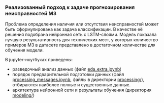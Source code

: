 ### Реализованный подход к задаче прогнозирования неисправностей M3 
Проблема определения наличия или отсутствия неисправностей может быть сформулирована как задача классификации. В качестве её решения подобрана нейронная сеть с LSTM-слоями. Модель показала лучшую результативность для технических мест, у которых количество примеров M3 в датасете представлено в достаточном количестве для обучения модели. 
 
В jupyter-ноутбуках приведены: 
- разведочный анализ данных (файл [eda_extra.ipynb](https://github.com/Svkhorol/Equipment-Failure-Prediction/blob/main/notebook/eda_extra.ipynb)) 
- порядок предварительной подготовки данных (файл [processing_messages.ipynb](https://github.com/Svkhorol/Equipment-Failure-Prediction/blob/main/notebook/processing_messages.ipynb), файлы в директории [processing/](https://github.com/Svkhorol/Equipment-Failure-Prediction/tree/main/notebook/processing)), отбираются наиболее полные и существенные данные. 
- архитектура нейронной сети и результаты обучения (директория [modeling/](https://github.com/Svkhorol/Equipment-Failure-Prediction/tree/main/notebook/modeling)) 
